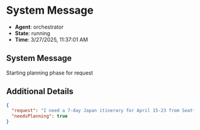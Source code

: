 # System Message

- **Agent**: orchestrator
- **State**: running
- **Time**: 3/27/2025, 11:37:01 AM

## System Message

Starting planning phase for request

## Additional Details

```json
{
  "request": "I need a 7-day Japan itinerary for April 15-23 from Seattle, with a $2500-5000 budget for my fiancée and me. We love historical sites, hidden gems, and Japanese culture (kendo, tea ceremonies, Zen meditation). We want to see Nara's deer and explore cities on foot. I plan to propose during this trip and need a special location recommendation. Please provide a detailed itinerary and a simple HTML travel handbook with maps, attraction descriptions, essential Japanese phrases, and travel tips we can reference throughout our journey.",
  "needsPlanning": true
}
```

